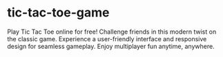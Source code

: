 # tic-tac-toe-game
Play Tic Tac Toe online for free! Challenge friends in this modern twist on the classic game. Experience a user-friendly interface and responsive design for seamless gameplay. Enjoy multiplayer fun anytime, anywhere.
